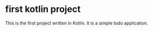 # first kotlin project
This is the first project written in Kotlin.
It is a simple todo application.
